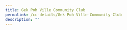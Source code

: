 ```yaml
---
title: Gek Poh Ville Community Club
permalink: /cc-details/Gek-Poh-Ville-Community-Club
description: ""
---
```

